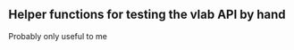 Helper functions for testing the vlab API by hand
-------------------------------------------------

Probably only useful to me

